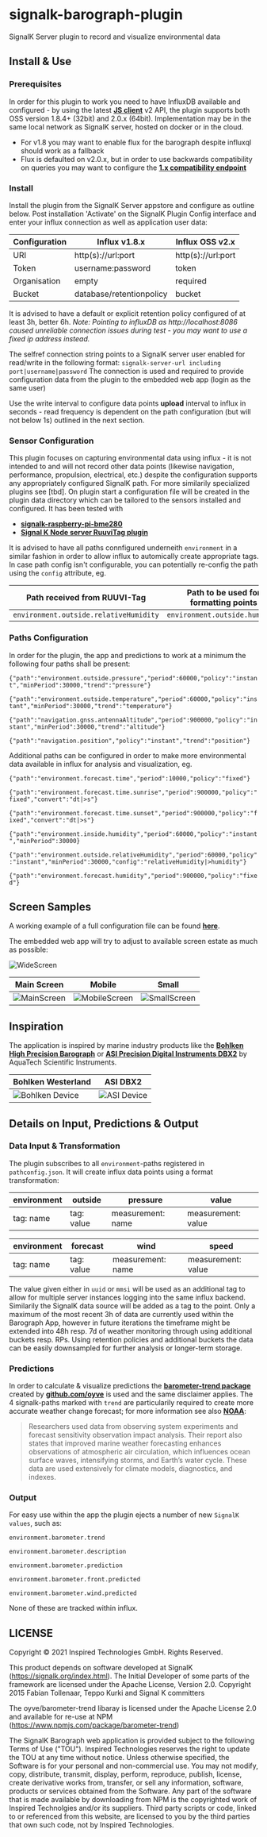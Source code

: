 # signalk-barograph-plugin
SignalK Server plugin to record and visualize environmental data

## Install & Use
### Prerequisites
In order for this plugin to work you need to have InfluxDB available and configured - by using the latest __[JS client](https://influxdata.github.io/influxdb-client-js/influxdb-client.html)__ v2 API, the plugin supports both OSS version 1.8.4+ (32bit) and 2.0.x (64bit). Implementation may be in the same local network as SignalK server, hosted on docker or in the cloud.
- For v1.8 you may want to enable flux for the barograph despite influxql should work as a fallback
- Flux is defaulted on v2.0.x, but in order to use backwards compatibility on queries you may want to configure the __[1.x compatibility endpoint](https://docs.influxdata.com/influxdb/v2.0/reference/api/influxdb-1x/query/)__ 

### Install
Install the plugin from the SignalK Server appstore and configure as outline below. Post installation 'Activate' on the SignalK Plugin Config interface and enter your influx connection as well as application user data:

| Configuration | Influx v1.8.x | Influx OSS v2.x |
| ------------- | ------------- | --------------- |
| URI           | http(s)://url:port | http(s)://url:port |
| Token         | username:password | token       |
| Organisation  | empty         | required        |
| Bucket        | database/retentionpolicy | bucket          |

It is advised to have a default or explicit retention policy configured of at least 3h, better 6h.
*Note: Pointing to influxDB as http://localhost:8086 caused unreliable connection issues during test - you may want to use a fixed ip address instead.*

The selfref connection string points to a SignalK server user enabled for read/write in the following format:
`signalk-server-url including port|username|password`
The connection is used and required to provide configuration data from the plugin to the embedded web app (login as the same user)   

Use the write interval to configure data points **upload** interval to influx in seconds - read frequency is dependent on the path configuration (but will not below 1s) outlined in the next section.

### Sensor Configuration
This plugin focuses on capturing environmental data using influx - it is not intended to and will not record other data points (likewise navigation, performance, propulsion, electrical, etc.) despite the configuration supports any appropriately configured SignalK path. For more similarily specialized plugins see [tbd]. On plugin start a configuration file will be created in the plugin data directory which can be tailored to the sensors installed and configured. It has been tested with 
- __[signalk-raspberry-pi-bme280](https://www.npmjs.com/package/signalk-raspberry-pi-bme280)__
- __[Signal K Node server RuuviTag plugin](https://www.npmjs.com/package/signalk-ruuvitag-plugin)__

It is advised to have all paths connfigured underneith `environment` in a similar fashion in order to allow influx to automically create appropriate tags. In case path config isn't configurable, you can potentially re-config the path using the `config` attribute, eg.

| Path received from RUUVI-Tag | Path to be used for formatting points |
| ------------- | --------------- |
| `environment.outside.relativeHumidity` | `environment.outside.humidity` | 

### Paths Configuration
In order for the plugin, the app and predictions to work at a minimum the following four paths shall be present:

`{"path":"environment.outside.pressure","period":60000,"policy":"instant","minPeriod":30000,"trend":"pressure"}`

`{"path":"environment.outside.temperature","period":60000,"policy":"instant","minPeriod":30000,"trend":"temperature"}`

`{"path":"navigation.gnss.antennaAltitude","period":900000,"policy":"instant","minPeriod":30000,"trend":"altitude"}`

`{"path":"navigation.position","policy":"instant","trend":"position"}`


Additional paths can be configured in order to make more environmental data available in influx for analysis and visualization, eg.

`{"path":"environment.forecast.time","period":10000,"policy":"fixed"}`

`{"path":"environment.forecast.time.sunrise","period":900000,"policy":"fixed","convert":"dt|>s"}`

`{"path":"environment.forecast.time.sunset","period":900000,"policy":"fixed","convert":"dt|>s"}`

`{"path":"environment.inside.humidity","period":60000,"policy":"instant","minPeriod":30000}`

`{"path":"environment.outside.relativeHumidity","period":60000,"policy":"instant","minPeriod":30000,"config":"relativeHumidity|>humidity"}`

`{"path":"environment.forecast.humidity","period":900000,"policy":"fixed"}`


## Screen Samples
A working example of a full configuration file can be found __[here](./samples/pathconfig.json)__.

The embedded web app will try to adjust to available screen estate as much as possible:

![WideScreen](./samples/signalk-barograph-wide.jpg)

| Main Screen | Mobile | Small |
| ------------- | ------------- | --------------- |
| ![MainScreen](./samples/signalk-barograph-main.jpg) | ![MobileScreen](./samples/signalk-barograph-mobile.jpg) | ![SmallScreen](./samples/signalk-barometer-small.jpg) |

## Inspiration
The application is inspired by marine industry products like the __[Bohlken High Precision Barograph](http://www.bohlken.net/bg/bg1512_en.htm)__ or __[ASI Precision Digital Instruments DBX2](https://www.digitalbarograph.com/)__ by AquaTech Scientific Instruments. 

| Bohlken Westerland | ASI DBX2 | 
| ------------- | ------------- | 
| ![Bohlken Device](./samples/BOHLKEN-barograph.jpg) | ![ASI Device](./samples/ASI-barograph2.jpg) |

## Details on Input, Predictions & Output
### Data Input & Transformation
The plugin subscribes to all `environment`-paths registered in `pathconfig.json`. It will create influx data points using a format transformation:

| environment | outside | pressure | value |
| ----------- | ------- | -------- | ----- |
| tag: name    | tag: value | measurement: name | measurement: value

| environment | forecast | wind | speed |
| ----------- | ------- | -------- | ----- |
| tag: name    | tag: value | measurement: name | measurement: value

The value given either in `uuid` or `mmsi` will be used as an additional tag to allow for multiple server instances logging into the same influx backend. Similarily the SignalK data source will be added as a tag to the point. Only a maximum of the most recent 3h of data are currently used within the Barograph App, however in future iterations the timeframe might be extended into 48h resp. 7d of weather monitoring through using additional buckets resp. RPs. Using retention policies and additional buckets the data can be easily downsampled for further analysis or longer-term storage.

### Predictions
In order to calculate & visualize predictions the __[barometer-trend package](https://www.npmjs.com/package/barometer-trend)__ created by __[github.com/oyve](https://github.com/oyve)__ is used and the same disclaimer applies. The 4 signalk-paths marked with `trend` are particularily required to create more accurate weather change forecast; for more information see also __[NOAA](https://globalocean.noaa.gov/News/sea-level-atmospheric-pressure-data-crucial-for-marine-weather-forecasts-says-new-study)__:
> Researchers used data from observing system experiments and forecast sensitivity observation impact analysis. Their report also states that improved marine weather forecasting enhances observations of atmospheric air circulation, which influences ocean surface waves, intensifying storms, and Earth’s water cycle. These data are used extensively for climate models, diagnostics, and indexes.
> 

### Output
For easy use within the app the plugin ejects a number of new `SignalK values`, such as: 

`environment.barometer.trend`

`environment.barometer.description`

`environment.barometer.prediction`

`environment.barometer.front.predicted`

`environment.barometer.wind.predicted`

None of these are tracked within influx.

## LICENSE
Copyright © 2021 Inspired Technologies GmbH. Rights Reserved.

This product depends on software developed at SignalK (https://signalk.org/index.html).
The Initial Developer of some parts of the framework are licensed under the Apache License, Version 2.0. 
Copyright 2015 Fabian Tollenaar, Teppo Kurki and Signal K committers

The oyve/barometer-trend libaray is licensed under the Apache License 2.0 and 
available for re-use at NPM (https://www.npmjs.com/package/barometer-trend)

The SignalK Barograph web application is provided subject to the following Terms of Use ("TOU"). Inspired Technologies reserves the right to update the TOU at any time without notice. Unless otherwise specified, the Software is for your personal and non-commercial use. You may not modify, copy, distribute, transmit, display, perform, reproduce, publish, license, create derivative works from, transfer, or sell any information, software, products or services obtained from the Software.
Any part of the software that is made available by downloading from NPM is the copyrighted work of Inspired Technolgies and/or its suppliers. Third party scripts or code, linked to or referenced from this website, are licensed to you by the third parties that own such code, not by Inspired Technologies.